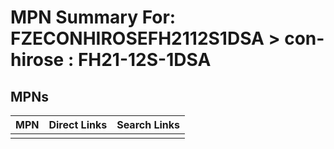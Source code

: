 



# MPN Summary For: FZECONHIROSEFH2112S1DSA > con-hirose : FH21-12S-1DSA

## MPNs
  

|MPN|Direct Links|Search Links|
| :--- | :--- | :--- |
||||
